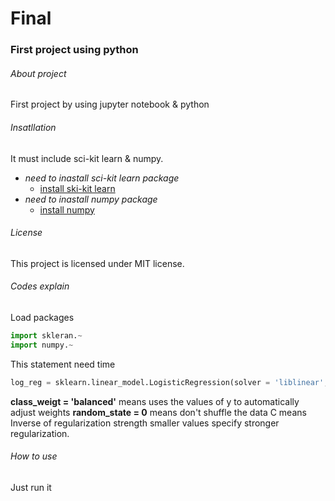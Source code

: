 # Final

### First project using python
###### About project
First project by using jupyter notebook & python
###### Insatllation
It must include sci-kit learn & numpy.
* *need to inastall sci-kit learn package*
  * [install ski-kit learn](https://scikit-learn.org/stable/install.html)
* *need to inastall numpy package*
  * [install numpy](https://numpy.org/install/)
###### License
This project is licensed under MIT license.
###### Codes explain
Load packages
``` Python
import skleran.~
import numpy.~
```
This statement need time
``` Python
log_reg = sklearn.linear_model.LogisticRegression(solver = 'liblinear',random_state= 0, class_weight = 'balanced', C = 5)
```
**class_weigt = 'balanced'** means uses the values of y to automatically adjust weights
**random_state = 0** means don't shuffle the data
C means Inverse of regularization strength smaller values specify stronger regularization.

###### How to use
Just run it

